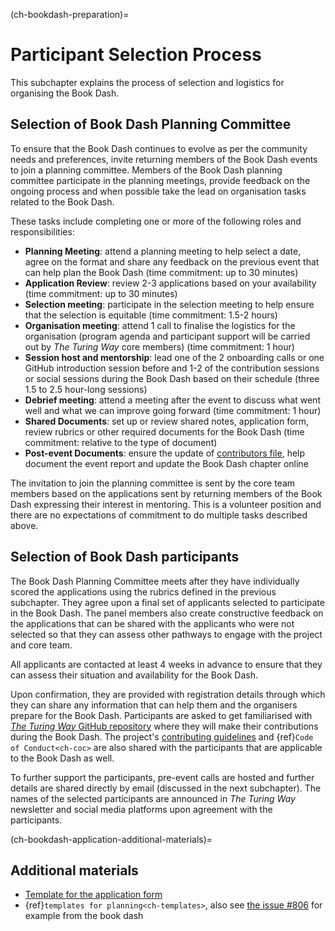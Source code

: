 (ch-bookdash-preparation)=
# Participant Selection Process

This subchapter explains the process of selection and logistics for organising the Book Dash.

## Selection of Book Dash Planning Committee

To ensure that the Book Dash continues to evolve as per the community needs and preferences, invite returning members of the Book Dash events to join a planning committee.
Members of the Book Dash planning committee participate in the planning meetings, provide feedback on the ongoing process and when possible take the lead on organisation tasks related to the Book Dash.

These tasks include completing one or more of the following roles and responsibilities:
- **Planning Meeting**: attend a planning meeting to help select a date, agree on the format and share any feedback on the previous event that can help plan the Book Dash (time commitment: up to 30 minutes)
- **Application Review**: review 2-3 applications based on your availability (time commitment: up to 30 minutes)
- **Selection meeting**: participate in the selection meeting to help ensure that the selection is equitable (time commitment: 1.5-2 hours)
- **Organisation meeting**: attend 1 call to finalise the logistics for the organisation (program agenda and participant support will be carried out by _The Turing Way_ core members) (time commitment: 1 hour)
- **Session host and mentorship**: lead one of the 2 onboarding calls or one GitHub introduction session before and 1-2 of the contribution sessions or social sessions during the Book Dash based on their schedule (three 1.5 to 2.5 hour-long sessions)
- **Debrief meeting**: attend a meeting after the event to discuss what went well and what we can improve going forward (time commitment: 1 hour)
- **Shared Documents**: set up or review shared notes, application form, review rubrics or other required documents for the Book Dash (time commitment: relative to the type of document)
- **Post-event Documents**: ensure the update of [contributors file](https://github.com/the-turing-way/the-turing-way/blob/main/contributors.md), help document the event report and update the Book Dash chapter online

The invitation to join the planning committee is sent by the core team members based on the applications sent by returning members of the Book Dash expressing their interest in mentoring.
This is a volunteer position and there are no expectations of commitment to do multiple tasks described above.

## Selection of Book Dash participants

The Book Dash Planning Committee meets after they have individually scored the applications using the rubrics defined in the previous subchapter.
They agree upon a final set of applicants selected to participate in the Book Dash.
The panel members also create constructive feedback on the applications that can be shared with the applicants who were not selected so that they can assess other pathways to engage with the project and core team.

All applicants are contacted at least 4 weeks in advance to ensure that they can assess their situation and availability for the Book Dash.

Upon confirmation, they are provided with registration details through which they can share any information that can help them and the organisers prepare for the Book Dash.
Participants are asked to get familiarised with [_The Turing Way_ GitHub repository](https://github.com/the-turing-way/the-turing-way) where they will make their contributions during the Book Dash.
The project's [contributing guidelines](https://github.com/the-turing-way/the-turing-way/blob/main/CONTRIBUTING.md) and {ref}`Code of Conduct<ch-coc>` are also shared with the participants that are applicable to the Book Dash as well.

To further support the participants, pre-event calls are hosted and further details are shared directly by email (discussed in the next subchapter).
The names of the selected participants are announced in _The Turing Way_ newsletter and social media platforms upon agreement with the participants.

(ch-bookdash-application-additional-materials)=
## Additional materials

- [Template for the application form](https://docs.google.com/forms/d/14JbI_Xqr8vRWAidzcVFhB-5iITA6n9BOZ0RX_aSDauU/edit?usp=sharing)
- {ref}`templates for planning<ch-templates>`, also see [the issue #806](https://github.com/the-turing-way/the-turing-way/issues/806) for example from the book dash
